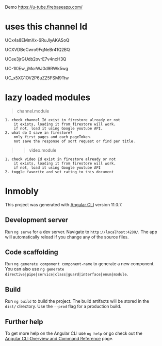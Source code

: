 Demo
https://u-tube.firebaseapp.com/

# uses this channel Id

UCx4a8EMmXx-6RuJlyAKASoQ

UCXVDBeCwro9FqNeBr41Q2BQ

UCee3jrGUdb2ovrE7v4ncH3Q

UC-1l0Ew_jMorWJ0d9RWk5wg

UC_x5XG1OV2P6uZZ5FSM9Ttw

# lazy loaded modules

> channel.module

    1. check channel Id exist in firestore already or not
        it exists, loading it from firestore will work.
        if not, load it using Google youtube API.
    2. what do I save in firestore?
        only first pages and each pageToken.
        not save the response of sort request or find per title.

> > video.module

    1. check video Id exist in firestore already or not
        it exists, loading it from firestore will work.
        if not, load it using Google youtube API
    2. toggle favorite and set rating to this document

# Inmobly

This project was generated with [Angular CLI](https://github.com/angular/angular-cli) version 11.0.7.

## Development server

Run `ng serve` for a dev server. Navigate to `http://localhost:4200/`. The app will automatically reload if you change any of the source files.

## Code scaffolding

Run `ng generate component component-name` to generate a new component. You can also use `ng generate directive|pipe|service|class|guard|interface|enum|module`.

## Build

Run `ng build` to build the project. The build artifacts will be stored in the `dist/` directory. Use the `--prod` flag for a production build.

## Further help

To get more help on the Angular CLI use `ng help` or go check out the [Angular CLI Overview and Command Reference](https://angular.io/cli) page.
